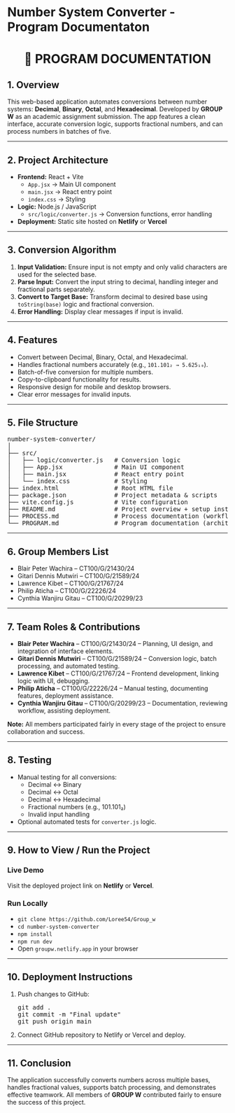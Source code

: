 # Number System Converter - Program Documentaton 
  <h1 align="center">📘 PROGRAM DOCUMENTATION</h1>

<h2>1. Overview</h2>
<p>
This web-based application automates conversions between number systems: <strong>Decimal</strong>, 
<strong>Binary</strong>, <strong>Octal</strong>, and <strong>Hexadecimal</strong>.  
Developed by <strong>GROUP W</strong> as an academic assignment submission.  
The app features a clean interface, accurate conversion logic, supports fractional numbers, 
and can process numbers in batches of five.
</p>

<hr/>

<h2>2. Project Architecture</h2>
<ul>
  <li><b>Frontend:</b> React + Vite
    <ul>
      <li><code>App.jsx</code> → Main UI component</li>
      <li><code>main.jsx</code> → React entry point</li>
      <li><code>index.css</code> → Styling</li>
    </ul>
  </li>
  <li><b>Logic:</b> Node.js / JavaScript
    <ul>
      <li><code>src/logic/converter.js</code> → Conversion functions, error handling</li>
    </ul>
  </li>
  <li><b>Deployment:</b> Static site hosted on <strong>Netlify</strong> or <strong>Vercel</strong></li>
</ul>

<hr/>

<h2>3. Conversion Algorithm</h2>
<ol>
  <li><b>Input Validation:</b> Ensure input is not empty and only valid characters are used for the selected base.</li>
  <li><b>Parse Input:</b> Convert the input string to decimal, handling integer and fractional parts separately.</li>
  <li><b>Convert to Target Base:</b> Transform decimal to desired base using <code>toString(base)</code> logic and fractional conversion.</li>
  <li><b>Error Handling:</b> Display clear messages if input is invalid.</li>
</ol>

<hr/>

<h2>4. Features</h2>
<ul>
  <li>Convert between Decimal, Binary, Octal, and Hexadecimal.</li>
  <li>Handles fractional numbers accurately (e.g., <code>101.101₂ → 5.625₁₀</code>).</li>
  <li>Batch-of-five conversion for multiple numbers.</li>
  <li>Copy-to-clipboard functionality for results.</li>
  <li>Responsive design for mobile and desktop browsers.</li>
  <li>Clear error messages for invalid inputs.</li>
</ul>

<hr/>

<h2>5. File Structure</h2>
<pre>
number-system-converter/
│
├── src/
│   ├── logic/converter.js   # Conversion logic
│   ├── App.jsx              # Main UI component
│   ├── main.jsx             # React entry point
│   └── index.css            # Styling
├── index.html               # Root HTML file
├── package.json             # Project metadata & scripts
├── vite.config.js           # Vite configuration
├── README.md                # Project overview + setup instructions
├── PROCESS.md               # Process documentation (workflow, roles)
└── PROGRAM.md               # Program documentation (architecture, algorithm)
</pre>

<hr/>

<h2>6. Group Members List</h2>
<ul>
  <li>Blair Peter Wachira – CT100/G/21430/24</li>
  <li>Gitari Dennis Mutwiri – CT100/G/21589/24</li>
  <li>Lawrence Kibet – CT100/G/21767/24</li>
  <li>Philip Aticha – CT100/G/22226/24</li>
  <li>Cynthia Wanjiru Gitau – CT100/G/20299/23</li>
</ul>

<hr/>

<h2>7. Team Roles & Contributions</h2>
<ul>
  <li><b>Blair Peter Wachira</b> – CT100/G/21430/24 – Planning, UI design, and integration of interface elements.</li>
  <li><b>Gitari Dennis Mutwiri</b> – CT100/G/21589/24 – Conversion logic, batch processing, and automated testing.</li>
  <li><b>Lawrence Kibet</b> – CT100/G/21767/24 – Frontend development, linking logic with UI, debugging.</li>
  <li><b>Philip Aticha</b> – CT100/G/22226/24 – Manual testing, documenting features, deployment assistance.</li>
  <li><b>Cynthia Wanjiru Gitau</b> – CT100/G/20299/23 – Documentation, reviewing workflow, assisting deployment.</li>
</ul>
<p><b>Note:</b> All members participated fairly in every stage of the project to ensure collaboration and success.</p>

<hr/>

<h2>8. Testing</h2>
<ul>
  <li>Manual testing for all conversions:
    <ul>
      <li>Decimal ↔ Binary</li>
      <li>Decimal ↔ Octal</li>
      <li>Decimal ↔ Hexadecimal</li>
      <li>Fractional numbers (e.g., 101.101₂)</li>
      <li>Invalid input handling</li>
    </ul>
  </li>
  <li>Optional automated tests for <code>converter.js</code> logic.</li>
</ul>

<hr/>

<h2>9. How to View / Run the Project</h2>
<h3>Live Demo</h3>
<p>Visit the deployed project link on <strong>Netlify</strong> or <strong>Vercel</strong>.</p>

<h3>Run Locally</h3>
<ul>
  <li><code>git clone https://github.com/Loree54/Group_w</code></li>
  <li><code>cd number-system-converter</code></li>
  <li><code>npm install</code></li>
  <li><code>npm run dev</code></li>
  <li>Open <code>groupw.netlify.app</code> in your browser</li>
</ul>

<hr/>

<h2>10. Deployment Instructions</h2>
<ol>
  <li>Push changes to GitHub:
    <pre>git add .  
git commit -m "Final update"  
git push origin main</pre>
  </li>
  <li>Connect GitHub repository to Netlify or Vercel and deploy.</li>
</ol>

<hr/>

<h2>11. Conclusion</h2>
<p>
The application successfully converts numbers across multiple bases, handles fractional values, 
supports batch processing, and demonstrates effective teamwork.  
All members of <b>GROUP W</b> contributed fairly to ensure the success of this project.
</p>
